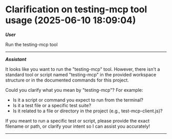 <!-- Generated by SpecStory -->

# Clarification on testing-mcp tool usage (2025-06-10 18:09:04)

_**User**_

Run the testing-mcp tool

---

_**Assistant**_

It looks like you want to run the "testing-mcp" tool. However, there isn't a standard tool or script named "testing-mcp" in the provided workspace structure or in the documented commands for this project.

Could you clarify what you mean by "testing-mcp"? For example:
- Is it a script or command you expect to run from the terminal?
- Is it a test file or a specific test suite?
- Is it related to a file or directory in the project (e.g., test-mcp-client.js)?

If you meant to run a specific test or script, please provide the exact filename or path, or clarify your intent so I can assist you accurately!

---

